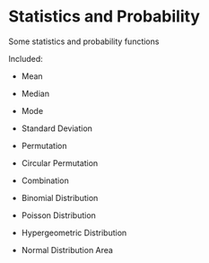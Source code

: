 # Statistics and Probability

Some statistics and probability functions

Included:

 - Mean
 - Median
 - Mode
 - Standard Deviation
 
 - Permutation
 - Circular Permutation
 - Combination

 
 - Binomial Distribution
 - Poisson Distribution
 - Hypergeometric Distribution
 
 - Normal Distribution Area

